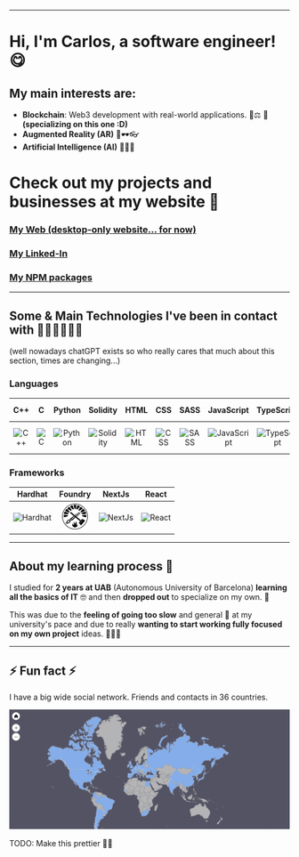 <hr/>

# Hi, I'm Carlos, a software engineer! 😋

## My main interests are:

- **Blockchain**: Web3 development with real-world applications. 🔑⚖️ 💸 **(specializing on this one :D)**
- **Augmented Reality (AR)**  🥽🕶👓
- **Artificial Intelligence (AI)** 🦾🤖🧠

# Check out my projects and businesses at my website 👔

### [My Web (desktop-only website... for now)](https://personal-web-site-web-dev-next-js.vercel.app/)
### [My Linked-In](https://www.linkedin.com/in/carlos-alegre-urquiz%C3%BA-0b19701b3/)
### [My NPM packages](https://www.npmjs.com/~carlosalegre?activeTab=packages)

<hr>

## Some & Main Technologies I've been in contact with 👨‍💻👨‍💻👨‍💻

(well nowadays chatGPT exists so who really cares that much about this section, times are changing...)

### Languages

|  C++  |   C   | Python | Solidity | HTML | CSS | SASS | JavaScript | TypeScript |  R  | MySQL | Linux Bash | Assembly x86 |
|:-----:|:-----:|:------:|:--------:|:----:|:---:|:----:|:----------:|:----------:|:---:|:---:|:----------:|:------------:|
| ![C++](https://isocpp.org/files/img/cpp_logo.png) | ![C](https://upload.wikimedia.org/wikipedia/commons/thumb/3/35/The_C_Programming_Language_logo.svg/240px-The_C_Programming_Language_logo.svg.png) | ![Python](https://s3.dualstack.us-east-2.amazonaws.com/pythondotorg-assets/media/community/logos/python-logo-only.png) | ![Solidity](https://upload.wikimedia.org/wikipedia/commons/thumb/9/98/Solidity_logo.svg/386px-Solidity_logo.svg.png) | ![HTML](https://upload.wikimedia.org/wikipedia/commons/thumb/6/61/HTML5_logo_and_wordmark.svg/120px-HTML5_logo_and_wordmark.svg.png) | ![CSS](https://upload.wikimedia.org/wikipedia/commons/thumb/d/d5/CSS3_logo_and_wordmark.svg/120px-CSS3_logo_and_wordmark.svg.png) | ![SASS](https://sass-lang.com/assets/img/logos/logo-b6e1ef6e.svg) | ![JavaScript](https://upload.wikimedia.org/wikipedia/commons/thumb/6/6a/JavaScript-logo.png/600px-JavaScript-logo.png?20120221235433) | ![TypeScript](https://upload.wikimedia.org/wikipedia/commons/thumb/f/f5/Typescript.svg/64px-Typescript.svg.png) | ![R](https://upload.wikimedia.org/wikipedia/commons/thumb/1/1b/R_logo.svg/121px-R_logo.svg.png) | ![SQL](https://imgs.search.brave.com/E6sb6lNKdztmObeNOOdJmLm9_FtMyuaDvEOSa8l_qm4/rs:fit:474:225:1/g:ce/aHR0cHM6Ly90c2Uz/Lm1tLmJpbmcubmV0/L3RoP2lkPU9JUC40/Zm4wVWMyb05qdHZM/R2JTMHFYTC1BSGFI/YSZwaWQ9QXBp) | ![Linux Bash](https://upload.wikimedia.org/wikipedia/commons/thumb/8/82/Gnu-bash-logo.svg/120px-Gnu-bash-logo.svg.png) | ![Assembly x86](https://imgs.search.brave.com/KTqj6Aj1gOOJ_EcLWaA35f4puyMAdSmc7G_4Lw4hx8o/rs:fit:225:225:1/g:ce/aHR0cHM6Ly90c2Ux/Lm1tLmJpbmcubmV0/L3RoP2lkPU9JUC5a/WFlTTzZscEI0d0h0/UHBwSVJ0MFpRQUFB/QSZwaWQ9QXBp) |

### Frameworks

|  Hardhat  | Foundry | NextJs | React | 
|:--------:|:------:|:-----:|:-----:|
| <img src="https://imgs.search.brave.com/TFGcwpjpb3JuEc8izBEfjSm85MI8aaHsOggYUkq8Mq8/rs:fit:432:225:1/g:ce/aHR0cHM6Ly90c2U0/Lm1tLmJpbmcubmV0/L3RoP2lkPU9JUC4t/c0tFRWR0TXF0ckNr/Z1ZJUlp3SjJnQUFB/QSZwaWQ9QXBp" width="50" alt="Hardhat"> | <img src="https://github.com/foundry-rs/foundry/blob/master/.github/logo.png?raw=true" width="50" alt="Foundry"> | <img src="https://camo.githubusercontent.com/f21f1fa29dfe5e1d0772b0efe2f43eca2f6dc14f2fede8d9cbef4a3a8210c91d/68747470733a2f2f6173736574732e76657263656c2e636f6d2f696d6167652f75706c6f61642f76313636323133303535392f6e6578746a732f49636f6e5f6c696768745f6261636b67726f756e642e706e67" width="25" alt="NextJs"> | <img src="https://upload.wikimedia.org/wikipedia/commons/thumb/a/a7/React-icon.svg/120px-React-icon.svg.png" width="25" alt="React"> |


<hr/>

## About my learning process 📝
I studied for **2 years at UAB** (Autonomous University of Barcelona) **learning all the basics of IT** 🤓 and then **dropped out** to specialize on my own. 🧐

This was due to the **feeling of going too slow** and general 🤭 at my university's pace and due to really **wanting to start working fully focused on my own project** ideas. 🚀🤓🚀

<hr/>

## ⚡ Fun fact ⚡

I have a big wide social network. Friends and contacts in 36 countries.

![map showing the countries with people I have some relation with](./PeopleIKnow.png)

TODO: Make this prettier 🙆‍♂️

<!--
**CarlosAlegreUr/CarlosAlegreUr** is a ✨ _special_ ✨ repository because its `README.md` (this file) appears on your GitHub profile.

Here are some ideas to get you started:

- 🔭 I’m currently working on ...
- 🌱 I’m currently learning ...
- 👯 I’m looking to collaborate on ...
- 🤔 I’m looking for help with ...
- 💬 Ask me about ...
- 📫 How to reach me: ...
- 😄 Pronouns: ...
- ⚡ Fun fact: ...
-->

